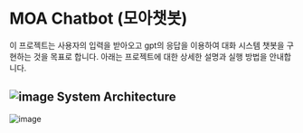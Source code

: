 # MOA Chatbot (모아챗봇)

이 프로젝트는 사용자의 입력을 받아오고 gpt의 응답을 이용하여 대화 시스템 챗봇을 구현하는 것을 목표로 합니다. 아래는 프로젝트에 대한 상세한 설명과 실행 방법을 안내합니다.

## ![image](https://github.com/sieun0/WebGPT_chatbot/assets/85726398/7950d195-22d9-4d5f-a9a1-917ee9b82a32) System Architecture

![image](https://github.com/sieun0/WebGPT_chatbot/assets/85726398/eefe8df5-6df6-457e-bcad-ec45e4415596)

